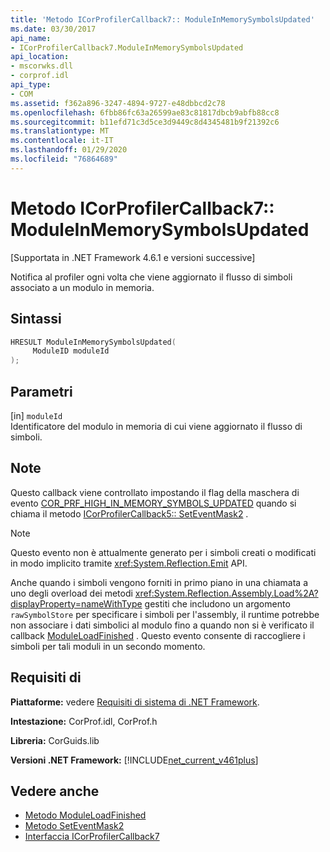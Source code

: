 ```yaml
---
title: 'Metodo ICorProfilerCallback7:: ModuleInMemorySymbolsUpdated'
ms.date: 03/30/2017
api_name:
- ICorProfilerCallback7.ModuleInMemorySymbolsUpdated
api_location:
- mscorwks.dll
- corprof.idl
api_type:
- COM
ms.assetid: f362a896-3247-4894-9727-e48dbbcd2c78
ms.openlocfilehash: 6fbb86fc63a26599ae83c81817dbcb9abfb88cc8
ms.sourcegitcommit: b11efd71c3d5ce3d9449c8d4345481b9f21392c6
ms.translationtype: MT
ms.contentlocale: it-IT
ms.lasthandoff: 01/29/2020
ms.locfileid: "76864689"
---
```

# <a name="icorprofilercallback7moduleinmemorysymbolsupdated-method"></a>Metodo ICorProfilerCallback7:: ModuleInMemorySymbolsUpdated
[Supportata in .NET Framework 4.6.1 e versioni successive]  
  
 Notifica al profiler ogni volta che viene aggiornato il flusso di simboli associato a un modulo in memoria.  
  
## <a name="syntax"></a>Sintassi  
  
```cpp  
HRESULT ModuleInMemorySymbolsUpdated(  
     ModuleID moduleId  
);  
```  
  
## <a name="parameters"></a>Parametri  
 [in] `moduleId`  
 Identificatore del modulo in memoria di cui viene aggiornato il flusso di simboli.  
  
## <a name="remarks"></a>Note  
 Questo callback viene controllato impostando il flag della maschera di evento [COR_PRF_HIGH_IN_MEMORY_SYMBOLS_UPDATED](cor-prf-high-monitor-enumeration.md) quando si chiama il metodo [ICorProfilerCallback5:: SetEventMask2](icorprofilerinfo5-seteventmask2-method.md) .  
  
> [!NOTE]
> Questo evento non è attualmente generato per i simboli creati o modificati in modo implicito tramite <xref:System.Reflection.Emit> API.  
  
 Anche quando i simboli vengono forniti in primo piano in una chiamata a uno degli overload dei metodi <xref:System.Reflection.Assembly.Load%2A?displayProperty=nameWithType> gestiti che includono un argomento `rawSymbolStore` per specificare i simboli per l'assembly, il runtime potrebbe non associare i dati simbolici al modulo fino a quando non si è verificato il callback [ModuleLoadFinished](icorprofilercallback-moduleloadfinished-method.md) . Questo evento consente di raccogliere i simboli per tali moduli in un secondo momento.  
  
## <a name="requirements"></a>Requisiti di  
 **Piattaforme:** vedere [Requisiti di sistema di .NET Framework](../../../../docs/framework/get-started/system-requirements.md).  
  
 **Intestazione:** CorProf.idl, CorProf.h  
  
 **Libreria:** CorGuids.lib  
  
 **Versioni .NET Framework:** [!INCLUDE[net_current_v461plus](../../../../includes/net-current-v461plus-md.md)]  
  
## <a name="see-also"></a>Vedere anche

- [Metodo ModuleLoadFinished](icorprofilercallback-moduleloadfinished-method.md)
- [Metodo SetEventMask2](icorprofilerinfo5-seteventmask2-method.md)
- [Interfaccia ICorProfilerCallback7](icorprofilercallback7-interface.md)
